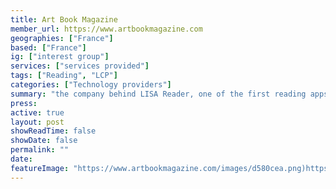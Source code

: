 ```yaml
---
title: Art Book Magazine
member_url: https://www.artbookmagazine.com
geographies: ["France"]
based: ["France"]
ig: ["interest group"] 
services: ["services provided"] 
tags: ["Reading", "LCP"]
categories: ["Technology providers"]
summary: "the company behind LISA Reader, one of the first reading apps having supported the LCP DRM."
press:
active: true
layout: post
showReadTime: false
showDate: false
permalink: ""
date: 
featureImage: "https://www.artbookmagazine.com/images/d580cea.png)https://www.artbookmagazine.com/images/d580cea.png"
---
```

